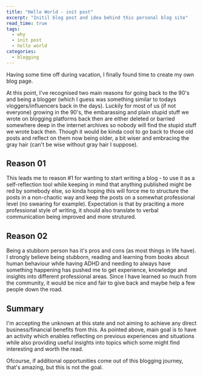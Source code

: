 ```yaml
---
title: "Hello World - init post"
excerpt: "Initil blog post and idea behind this personal blog site"
read_time: true
tags:
  - why
  - init post
  - hello world
categories:
  - blogging
---
```


Having some time off during vacation, I finally found time to create my own blog page.


At this point, I've recognised two main reasons for going back to the 90's and being a blogger (which I guess was something similar to todays vloggers/influencers back in the days). Luckily for most of us (if not everyone) growing in the 90's, the embarassing and plain stupid stuff we wrote on blogging platforms back then are either deleted or barried somewhere deep in the internet archives so nobody will find the stupid stuff we wrote back then.
Though it would be kinda cool to go back to those old posts and reflect on them now being older, a bit wiser and embracing the gray hair (can't be wise without gray hair I suppose).

## Reason 01
This leads me to reason #1 for wanting to start writing a blog - to use it as a self-reflection tool while keeping in mind that anything published might be red by somebody else, so kinda hoping this will force me to structure the posts in a non-chaotic way and keep the posts on a somewhat professional level (no swearing for example). Expectation is that by praciting a more professional style of writing, it should also translate to verbal communication being improved and more strutured.

## Reason 02
Being a stubborn person has it's pros and cons (as most things in life have). I strongly believe being stubborn, reading and learning from books about human behaviour while having ADHD and needing to always have something happening has pushed me to get experience, knowledge and insights into different professional areas. Since I have learned so much from the community, it would be nice and fair to give back and maybe help a few people down the road.


## Summary
I'm accepting the unknown at this state and not aiming to achieve any direct business/financial benefits from this. As pointed above, main goal is to have an activity which enables reflecting on previous experiences and situations while also providing useful insights into topics which some might find interesting and worth the read.

Ofcourse, if additional opportunities come out of this blogging journey, that's amazing, but this is not the goal.